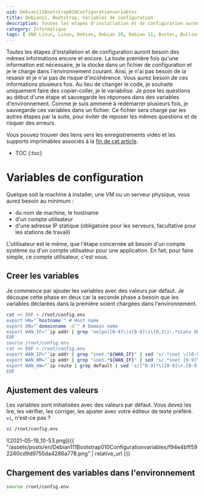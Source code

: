 ```yaml
---
uid: Debian111Bootstrap010Configurationvariables
title: Debian11, Bootstrap, Variables de configuration
description: Toutes les étapes d'installation et de configuration auront besoin d'informations encore et encore. La première fois que des informations sont nécessaires, je les enregistre dans un fichier de configuration et je le charge dans l'environnement courant. Ainsi, je n'ai pas besoin de les saisir une fois de plus et je ne risque pas d'incohérence.
category: Informatique
tags: [ GNU Linux, Linux, Debian, Debian 10, Debian 11, Buster, Bullseye, Serveur, Installation, Variables de configuration, Configuration ]
---
```


Toutes les étapes d'installation et de configuration auront besoin des mêmes informations encore et encore. La toute première fois
qu'une information est nécessaire, je la stocke dans un fichier de configuration et je le charge dans l'environnement courant.
Ansi, je n'ai pas besoin de la resaisir et je n'ai pas de risque d'incohérence. Vous aurez besoin de ces informations plusieurs
fois. Au lieu de changer le code, je souhaite uniquement faire des copier-coller, je le variabilise. Je pose les questions au
début d'une étape et sauvegarde les réponses dans des variables d'environnement. Comme je suis ammené à redémarrer plusieurs fois,
je sauvegarde ces variables dans un fichier. Ce fichier sera chargé par les autres étapes par la suite, pour éviter de reposer les
mêmes questions et de risquer des erreurs.

Vous pouvez trouver des liens vers les enregistrements vidéo et les supports imprimables associés à la
[fin de cet article](#supports-et-liens).

* TOC
{:toc}

# Variables de configuration

Quelque soit la machine à installer, une VM ou un serveur physique, vous aurez besoin au minimum :
- du nom de machine, le hostname
- d'un compte utilisateur
- d'une adresse IP statique (obligatoire pour les serveurs, facultative pour les stations de travail)

L'utilisateur est le même, que l'étape concernée ait besoin d'un compte système ou d'un compte utilisateur pour une application.
En fait, pour faire simple, ce compte utilisateur, c'est vous.

## Creer les variables

Je commence par ajouter les variables avec des valeurs par défaut. Je découpe cette phase en deux car la seconde phase a besoin
que les variables déclarées dans la première soient chargées dans l'environnement.
```bash
cat << EOF > /root/config.env
export HN="`hostname`" # Host name
export DN="`domainname -d`" # Domain name
export WAN_IF="`ip addr | grep 'en[po][0-9]\(s[0-9]\)\{0,1\}:.*state UP' | cut -d: -f2 | sed 's/ //' | head -n 1`" # External public network interface
EOF
source /root/config.env
cat << EOF > /root/config.env
export WAN_IP="`ip addr | grep "inet.*${WAN_IF}" | sed 's/.*inet \([0-9]\+.[0-9]\+.[0-9]\+.[0-9]\+\)\/[0-9]\+.*/\1/' | head -n 1`" # External public IP address
export WAN_NM="`ip addr | grep "inet.*${WAN_IF}" | sed 's/.*inet [0-9]\+.[0-9]\+.[0-9]\+.[0-9]\+\/\([0-9]\+\).*/\1/' | head -n 1`" # External public netmask
export WAN_GW="`ip route | grep default | sed 's/[^0-9]*\([0-9]\+.[0-9]\+.[0-9]\+.[0-9]\+\).*/\1/'`" # External public gateway/router
EOF
```

## Ajustement des valeurs

Les variables sont initialisées avec des valeurs par défaut. Vous devez les lire, les vérifier, les corriger, les ajuster avec
votre éditeur de texte préféré. `vi`, n'est-ce pas ?
```bash
vi /root/config.env
```

![2021-05-19_10-53.png]({{ "/assets/posts/en/Debian111Bootstrap010Configurationvariables/f94e4b1f592240cd9d9755da4286a778.png" | relative_url }})


## Chargement des variables dans l'environnement

```bash
source /root/config.env
```


